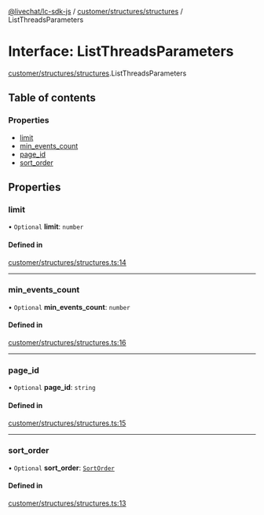 [@livechat/lc-sdk-js](../README.md) / [customer/structures/structures](../modules/customer_structures_structures.md) / ListThreadsParameters

# Interface: ListThreadsParameters

[customer/structures/structures](../modules/customer_structures_structures.md).ListThreadsParameters

## Table of contents

### Properties

- [limit](customer_structures_structures.ListThreadsParameters.md#limit)
- [min\_events\_count](customer_structures_structures.ListThreadsParameters.md#min_events_count)
- [page\_id](customer_structures_structures.ListThreadsParameters.md#page_id)
- [sort\_order](customer_structures_structures.ListThreadsParameters.md#sort_order)

## Properties

### limit

• `Optional` **limit**: `number`

#### Defined in

[customer/structures/structures.ts:14](https://github.com/livechat/lc-sdk-js/blob/a63b0a6/src/customer/structures/structures.ts#L14)

___

### min\_events\_count

• `Optional` **min\_events\_count**: `number`

#### Defined in

[customer/structures/structures.ts:16](https://github.com/livechat/lc-sdk-js/blob/a63b0a6/src/customer/structures/structures.ts#L16)

___

### page\_id

• `Optional` **page\_id**: `string`

#### Defined in

[customer/structures/structures.ts:15](https://github.com/livechat/lc-sdk-js/blob/a63b0a6/src/customer/structures/structures.ts#L15)

___

### sort\_order

• `Optional` **sort\_order**: [`SortOrder`](../enums/customer_structures_structures.SortOrder.md)

#### Defined in

[customer/structures/structures.ts:13](https://github.com/livechat/lc-sdk-js/blob/a63b0a6/src/customer/structures/structures.ts#L13)
